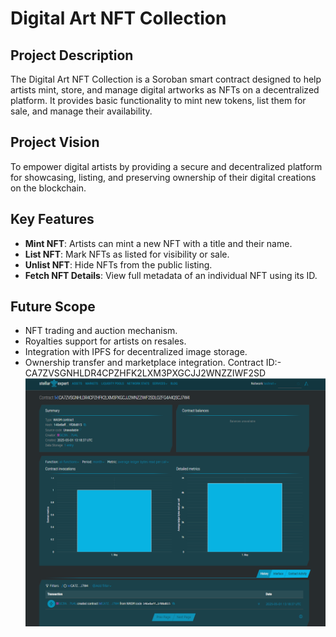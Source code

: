 # Digital Art NFT Collection

## Project Description
The Digital Art NFT Collection is a Soroban smart contract designed to help artists mint, store, and manage digital artworks as NFTs on a decentralized platform. It provides basic functionality to mint new tokens, list them for sale, and manage their availability.

## Project Vision
To empower digital artists by providing a secure and decentralized platform for showcasing, listing, and preserving ownership of their digital creations on the blockchain.

## Key Features
- **Mint NFT**: Artists can mint a new NFT with a title and their name.
- **List NFT**: Mark NFTs as listed for visibility or sale.
- **Unlist NFT**: Hide NFTs from the public listing.
- **Fetch NFT Details**: View full metadata of an individual NFT using its ID.

## Future Scope
- NFT trading and auction mechanism.
- Royalties support for artists on resales.
- Integration with IPFS for decentralized image storage.
- Ownership transfer and marketplace integration.
Contract ID:- CA7ZVSGNHLDR4CPZHFK2LXM3PXGCJJ2WNZZIWF2SD
![alt text](image-1.png)
